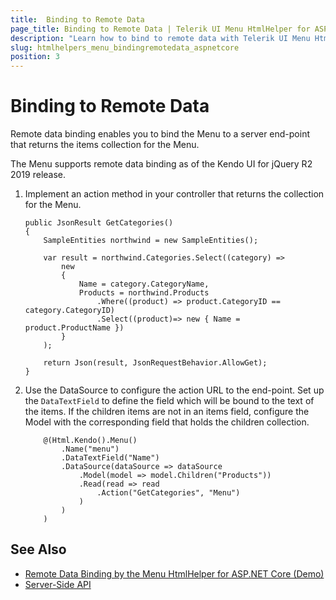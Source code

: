 ```yaml
---
title:  Binding to Remote Data
page_title: Binding to Remote Data | Telerik UI Menu HtmlHelper for ASP.NET Core
description: "Learn how to bind to remote data with Telerik UI Menu HtmlHelper for ASP.NET Core (MVC 6 or ASP.NET Core MVC)."
slug: htmlhelpers_menu_bindingremotedata_aspnetcore
position: 3
---
```


# Binding to Remote Data

Remote data binding enables you to bind the Menu to a server end-point that returns the items collection for the Menu.

The Menu supports remote data binding as of the Kendo UI for jQuery R2 2019 release.

1. Implement an action method in your controller that returns the collection for the Menu.

    ```
    public JsonResult GetCategories()
    {
        SampleEntities northwind = new SampleEntities();

        var result = northwind.Categories.Select((category) =>
            new
            {
                Name = category.CategoryName,
                Products = northwind.Products
                    .Where((product) => product.CategoryID == category.CategoryID)
                    .Select((product)=> new { Name = product.ProductName })
            }
        );

        return Json(result, JsonRequestBehavior.AllowGet);
    }
    ```

1. Use the DataSource to configure the action URL to the end-point. Set up the `DataTextField` to define the field which will be bound to the text of the items. If the children items are not in an items field, configure the Model with the corresponding field that holds the children collection.

    ```Razor
        @(Html.Kendo().Menu()
            .Name("menu")
            .DataTextField("Name")
            .DataSource(dataSource => dataSource
                .Model(model => model.Children("Products"))
                .Read(read => read
                    .Action("GetCategories", "Menu")
                )
            )
        )
    ```

## See Also

* [Remote Data Binding by the Menu HtmlHelper for ASP.NET Core (Demo)](https://demos.telerik.com/aspnet-core/menu/remote-data-binding)
* [Server-Side API](/api/menu)
